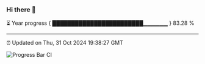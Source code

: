 ### Hi there 👋

⏳ Year progress { ████████████████████████▁▁▁▁▁▁ } 83.28 %

---

⏰ Updated on Thu, 31 Oct 2024 19:38:27 GMT

![Progress Bar CI](https://github.com/IshwaranRudhara/GIT-ACTION/workflows/Progress%20Bar%20CI/badge.svg)
